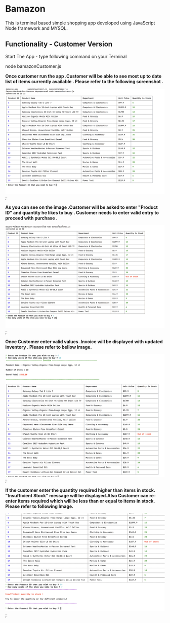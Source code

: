 # Bamazon
This is terminal based simple shopping app developed using JavaScript Node framework and MYSQL.

## Functionality - Customer Version
Start The App - type following command on your Terminal

node bamazonCustomer.js 

**Once customer  run the app .Customer will be able to see most up to date list of items currently available .
Please refer to the following screenshot .**

![Screen view of current items](images/Bamazon-Client-View.png);

**As you can see on the image .Customer will be asked to enter "Product ID" and quantity he likes to buy .
Customer needs to enter valid entry to proceed with purchase .**

![Screen view of placing the order](images/Bamazon-Client-View-Place-Order.png);

**Once Customer enter valid values .Invoice will be displayed with updated inventory . Please refer to bellow image.**

![Screen view of current items](images/Bamazon-Client-View-Order-Summery.png);

**If the customer enter the quantity required higher than items in stock. "Insufficient Stock" message will be displayed.Also Customer can re-enter items required which will be less than or equal to items in stock. Please refer to following Image.**

![Screen view of Insufficient Stock](images/Bamazon-Client-View-Insufficient.png);
